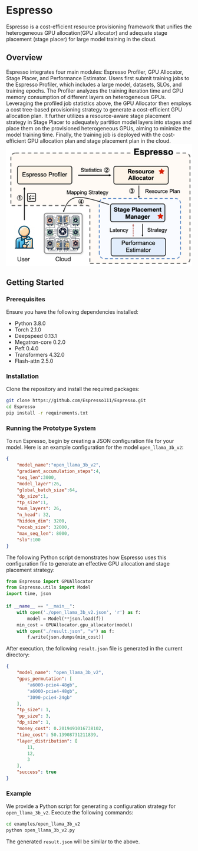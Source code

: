 # Espresso

Espresso is a cost-efficient resource provisioning framework that unifies the heterogeneous GPU allocation(GPU allocator) and adequate stage placement (stage placer) for large model training in the cloud. 

## Overview

Espresso integrates four main modules: Espresso Profiler, GPU Allocator, Stage Placer, and Performance Estimator. Users first submit training jobs to the Espresso Profiler, which includes a large model, datasets, SLOs, and training epochs. The Profiler analyzes the training iteration time and GPU memory consumption of different layers on heterogeneous GPUs. Leveraging the profiled job statistics above, the GPU Allocator then employs a cost tree-based provisioning strategy to generate a cost-efficient GPU allocation plan. It further utilizes a resource-aware stage placement strategy in Stage Placer to adequately partition model layers into stages and place them on the provisioned heterogeneous GPUs, aiming to minimize the model training time. Finally, the training job is deployed with the cost-efficient GPU allocation plan and stage placement plan in the cloud.
![Architecture](images/architecture.png)


## Getting Started

### Prerequisites

Ensure you have the following dependencies installed:

- Python 3.8.0
- Torch 2.1.0
- Deepspeed 0.13.1
- Megatron-core 0.2.0
- Peft 0.4.0
- Transformers 4.32.0
- Flash-attn 2.5.0

### Installation

Clone the repository and install the required packages:

```bash
git clone https://github.com/Espresso111/Espresso.git
cd Espresso
pip install -r requirements.txt
```

### Running the Prototype System

To run Espresso, begin by creating a JSON configuration file for your model. Here is an example configuration for the model `open_llama_3b_v2`:

```json
{
    "model_name":"open_llama_3b_v2",
    "gradient_accumulation_steps":4,
    "seq_len":3000,
    "model_layer":26,
    "global_batch_size":64,
    "dp_size":1,
    "tp_size":1,
    "num_layers": 26,
    "n_head": 32,
    "hidden_dim": 3200,
    "vocab_size": 32000,
    "max_seq_len": 8000,
    "slo":100
}
```

The following Python script demonstrates how Espresso uses this configuration file to generate an effective GPU allocation and stage placement strategy:

```python
from Espresso import GPUAllocator
from Espresso.utils import Model
import time, json

if __name__ == "__main__":
    with open('./open_llama_3b_v2.json', 'r') as f:
        model = Model(**json.load(f))
    min_cost = GPUAllocator.gpu_allocator(model)
    with open("./result.json", "w") as f:
        f.write(json.dumps(min_cost))
```

After execution, the following `result.json` file is generated in the current directory:

```json
{
    "model_name": "open_llama_3b_v2",
    "gpus_permutation": [
        "a6000-pcie4-48gb",
        "a6000-pcie4-48gb",
        "3090-pcie4-24gb"
    ],
    "tp_size": 1,
    "pp_size": 3,
    "dp_size": 1,
    "money_cost": 0.2019491016738102,
    "time_cost": 50.13908731211839,
    "layer_distribution": [
        11,
        12,
        3
    ],
    "success": true
}
```

### Example

We provide a Python script for generating a configuration strategy for `open_llama_3b_v2`. Execute the following commands:

```bash
cd examples/open_llama_3b_v2
python open_llama_3b_v2.py
```

The generated `result.json` will be similar to the above.

